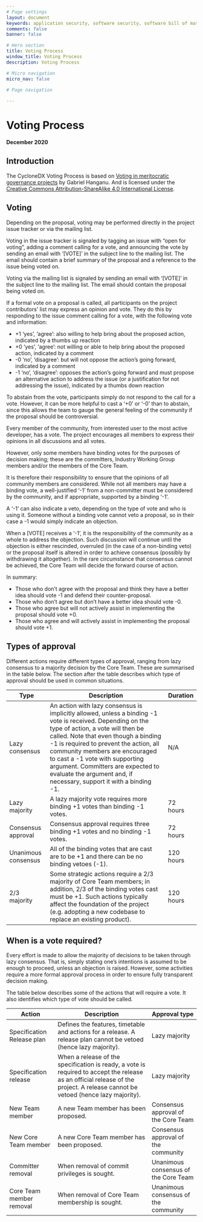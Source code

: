 ```yaml
---
# Page settings
layout: document
keywords: application security, software security, software bill of material, SBOM, BOM, open source, supply chain, specification, spdx, license, package url, purl, cpe
comments: false
banner: false

# Hero section
title: Voting Process
window_title: Voting Process
description: Voting Process

# Micro navigation
micro_nav: false

# Page navigation
    
---
```


# Voting Process
**December 2020**

## Introduction
The CycloneDX Voting Process is based on [Voting in meritocratic governance projects](http://oss-watch.ac.uk/resources/meritocraticgovernancevoting) 
by Gabriel Hanganu. And is licensed under the [Creative Commons Attribution-ShareAlike 4.0 International License](http://creativecommons.org/licenses/by-sa/4.0/).

## Voting
Depending on the proposal, voting may be performed directly in the project issue tracker or via the mailing list.

Voting in the issue tracker is signaled by tagging an issue with “open for voting”, adding a comment calling for a vote, and announcing the vote by sending an email with ‘[VOTE]’ in the subject line to the mailing list. The email should contain a brief summary of the proposal and a reference to the issue being voted on.

Voting via the mailing list is signaled by sending an email with ‘[VOTE]’ in the subject line to the mailing list. The email should contain the proposal being voted on.

If a formal vote on a proposal is called, all participants on the project contributors’ list may express an opinion and vote. They do this by responding to the issue comment calling for a vote, with the following vote and information:
* +1 ‘yes’, ‘agree’: also willing to help bring about the proposed action, indicated by a thumbs up reaction
* +0 ‘yes’, ‘agree’: not willing or able to help bring about the proposed action, indicated by a comment
* -0 ‘no’, ‘disagree’: but will not oppose the action’s going forward, indicated by a comment
* -1 ‘no’, ‘disagree’: opposes the action’s going forward and must propose an alternative action to address the issue (or a justification for not addressing the issue), indicated by a thumbs down reaction

To abstain from the vote, participants simply do not respond to the call for a vote. However, it can be more helpful to cast a ‘+0’ or ‘-0’ than to abstain, since this allows the team to gauge the general feeling of the community if the proposal should be controversial.

Every member of the community, from interested user to the most active developer, has a vote. The project encourages all members to express their opinions in all discussions and all votes.

However, only some members have binding votes for the purposes of decision making; these are the committers, Industry Working Group members and/or the members of the Core Team.

It is therefore their responsibility to ensure that the opinions of all community members are considered. While not all members may have a binding vote, a well-justified ‘-1’ from a non-committer must be considered by the community, and if appropriate, supported by a binding ‘-1’.

A ‘-1’ can also indicate a veto, depending on the type of vote and who is using it. Someone without a binding vote cannot veto a proposal, so in their case a -1 would simply indicate an objection.

When a [VOTE] receives a ‘-1’, it is the responsibility of the community as a whole to address the objection. Such discussion will continue until the objection is either rescinded, overruled (in the case of a non-binding veto) or the proposal itself is altered in order to achieve consensus (possibly by withdrawing it altogether). In the rare circumstance that consensus cannot be achieved, the Core Team will decide the forward course of action.

In summary:
* Those who don’t agree with the proposal and think they have a better idea should vote -1 and defend their counter-proposal.
* Those who don’t agree but don’t have a better idea should vote -0.
* Those who agree but will not actively assist in implementing the proposal should vote +0.
* Those who agree and will actively assist in implementing the proposal should vote +1.

## Types of approval
Different actions require different types of approval, ranging from lazy consensus to a majority decision by the Core Team. These are summarised in the table below. The section after the table describes which type of approval should be used in common situations.

| Type | Description | Duration |
| ----- | ----- | ----- |
| Lazy consensus | An action with lazy consensus is implicitly allowed, unless a binding -1 vote is received. Depending on the type of action, a vote will then be called. Note that even though a binding -1 is required to prevent the action, all community members are encouraged to cast a -1 vote with supporting argument. Committers are expected to evaluate the argument and, if necessary, support it with a binding -1. | N/A |
| Lazy majority | A lazy majority vote requires more binding +1 votes than binding -1 votes. | 72 hours |
| Consensus approval | Consensus approval requires three binding +1 votes and no binding -1 votes. | 72 hours |
| Unanimous consensus | All of the binding votes that are cast are to be +1 and there can be no binding vetoes (-1). | 120 hours |
| 2/3 majority | Some strategic actions require a 2/3 majority of Core Team members; in addition, 2/3 of the binding votes cast must be +1. Such actions typically affect the foundation of the project (e.g. adopting a new codebase to replace an existing product). | 120 hours |

## When is a vote required?
Every effort is made to allow the majority of decisions to be taken through lazy consensus. That is, simply stating one’s intentions is assumed to be enough to proceed, unless an objection is raised. However, some activities require a more formal approval process in order to ensure fully transparent decision making.

The table below describes some of the actions that will require a vote. It also identifies which type of vote should be called.

| Action | Description | Approval type |
| ----- | ----- | ----- |
| Specification Release plan | Defines the features, timetable and actions for a release. A release plan cannot be vetoed (hence lazy majority). | Lazy majority |
| Specification release | When a release of the specification is ready, a vote is required to accept the release as an official release of the project. A release cannot be vetoed (hence lazy majority). | Lazy majority |
| New Team member | A new Team member has been proposed. | Consensus approval of the Core Team |
| New Core Team member | A new Core Team member has been proposed. | Consensus approval of the community |
| Committer removal | When removal of commit privileges is sought. | Unanimous consensus of the Core Team |
| Core Team member removal | When removal of Core Team membership is sought. | Unanimous consensus of the community |
